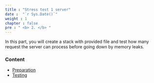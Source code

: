 ```yaml
---
title : "Stress test 1 server"
date :  "`r Sys.Date()`" 
weight : 1 
chapter : false
pre : " <b> 2. </b> "
---
```

In this part, you will create a stack with provided file and test how many request the server can process before going down by memory leaks.


### Content
  - [Preparation](2.1-preparation/_index.md)
  - [Testing](2.2-testing/_index.md)